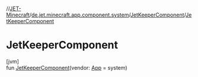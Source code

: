 //[JET-Minecraft](../../../index.md)/[de.jet.minecraft.app.component.system](../index.md)/[JetKeeperComponent](index.md)/[JetKeeperComponent](-jet-keeper-component.md)

# JetKeeperComponent

[jvm]\
fun [JetKeeperComponent](-jet-keeper-component.md)(vendor: [App](../../de.jet.minecraft.structure.app/-app/index.md) = system)
